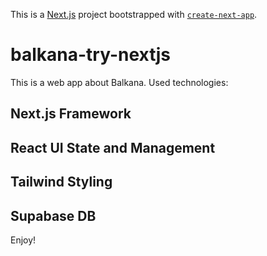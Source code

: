 This is a [Next.js](https://nextjs.org/) project bootstrapped with [`create-next-app`](https://github.com/vercel/next.js/tree/canary/packages/create-next-app).

# balkana-try-nextjs

This is a web app about Balkana. Used technologies:
## Next.js Framework
## React UI State and Management
## Tailwind Styling
## Supabase DB

Enjoy!


